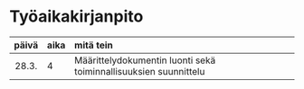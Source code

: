# Työaikakirjanpito

| päivä | aika | mitä tein  |
| :----:|:-----| :-----|
| 28.3. | 4    | Määrittelydokumentin luonti sekä toiminnallisuuksien suunnittelu |